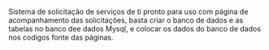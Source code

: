 Sistema de solicitação de serviços de ti pronto para uso com página de acompanhamento das solicitações, basta criar o banco de dados e as tabelas no banco dee dados Mysql, 
e colocar os dados do banco de dados nos codigos fonte das páginas.
